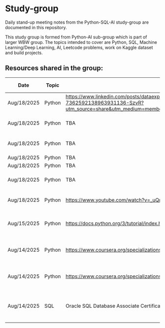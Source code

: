 # Study-group
Daily stand-up meeting notes from the Python-SQL-AI study-group are documented in this repository.

This study group is formed from Python-AI sub-group which is part of larger WBW group. The topics intended to cover are Python, SQL, Machine Learning/Deep Learning, AI, Leetcode problems, work on Kaggle dataset and build projects. 


## Resources shared in the group: <br>

|Date| Topic | Link | Description | POC | Feedback by others |
|----| -------| ------| ----------| -------| -------| 
| Aug/18/2025 | Python | https://www.linkedin.com/posts/dataexpert-io_we-kicked-off-the-free-beginner-boot-camp-activity-7362592138963931136-SzvR?utm_source=share&utm_medium=member_desktop&rcm=ACoAACkGqPABijQxay9kOZnaDCA_WToUGfpHmHg | BootCamp and Leetcode| Sana ||
| Aug/18/2025 | Python | TBA | Coding with Moshi and Leetcode | Disha ||
| Aug/18/2025 | Python | TBA | Python from Code Academy | Ranjana And Santhoshini||
| Aug/18/2025 | Python | TBA | Greatlearning| Anitha ||
| Aug/18/2025 | Python | TBA | Udacity | Bhakti||
| Aug/18/2025 | Python | TBA | Youtube video by Bro Code | Anu||
| Aug/18/2025 | Python | https://www.youtube.com/watch?v=_uQrJ0TkZlc&list=PLTjRvDozrdlxj5wgH4qkvwSOdHLOCx10f | Python course from YouTube | Akhila | |
| Aug/15/2025 | Python | https://docs.python.org/3/tutorial/index.html | The Python tutorial official document | Mamta | to-be-added |
| Aug/14/2025 | Python | https://www.coursera.org/specializations/python-3-programming | Python Course fron Univ of Michigan | Shyamala <br> Neha | to-be-added |
| Aug/14/2025 | Python | https://www.coursera.org/specializations/python-3-programming | Python Course from Udemy (Free) | Harika | to-be-added |
| Aug/14/2025 | SQL | Oracle SQL Database Associate Certification 1z0 -071 | Oracle SQL Database Associate Certification 1z0 -071 | Anitha | to-be-added |
